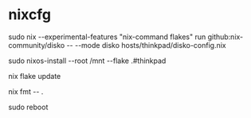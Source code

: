 # nixcfg


sudo nix --experimental-features "nix-command flakes" run github:nix-community/disko -- --mode disko hosts/thinkpad/disko-config.nix

sudo nixos-install --root /mnt --flake .#thinkpad

nix flake update

nix fmt -- .

sudo reboot
